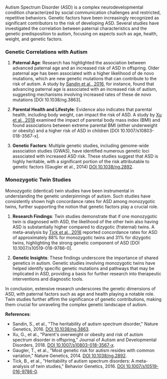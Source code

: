 Autism Spectrum Disorder (ASD) is a complex neurodevelopmental condition characterized by social communication challenges and restricted, repetitive behaviors. Genetic factors have been increasingly recognized as significant contributors to the risk of developing ASD. Several studies have investigated the correlation between paternal characteristics and the genetic predisposition to autism, focusing on aspects such as age, health, weight, and genetic factors.

### Genetic Correlations with Autism

1. **Paternal Age**: Research has highlighted the association between advanced paternal age and an increased risk of ASD in offspring. Older paternal age has been associated with a higher likelihood of de novo mutations, which are new genetic mutations that can contribute to the risk of autism. A study by [Sandin et al., 2016](../academic-search/?type=doi&q=10.1038/ng.3863), for instance, found that advancing paternal age is associated with an increased risk of autism, suggesting mechanisms involving increased rates of these de novo mutations [DOI 10.1038/ng.3863].

2. **Parental Health and Lifestyle**: Evidence also indicates that parental health, including body weight, can impact the risk of ASD. A study by [Xu et al., 2018](../academic-search/?type=doi&q=10.1007/s10803-018-3567-x) examined the impact of parental body mass index (BMI) and found associations between extreme parental BMI (either underweight or obesity) and a higher risk of ASD in children [DOI 10.1007/s10803-018-3567-x].

3. **Genetic Factors**: Multiple genetic studies, including genome-wide association studies (GWAS), have identified numerous genetic loci associated with increased ASD risk. These studies suggest that ASD is highly heritable, with a significant portion of the risk attributable to genetic factors (Gaugler et al., 2014) [DOI 10.1038/ng.2892](../academic-search/?type=doi&q=10.1038/ng.2892).

### Monozygotic Twin Studies

Monozygotic (identical) twin studies have been instrumental in understanding the genetic underpinnings of autism. Such studies have consistently shown high concordance rates for ASD among monozygotic twins, further supporting the notion that genetic factors play a crucial role.

1. **Research Findings**: Twin studies demonstrate that if one monozygotic twin is diagnosed with ASD, the likelihood of the other twin also having ASD is substantially higher compared to dizygotic (fraternal) twins. A meta-analysis by [Tick et al., 2016](../academic-search/?type=doi&q=10.1007/s10519-016-9786-0) reported concordance rates for ASD of approximately 88% for monozygotic twins and 31% for dizygotic twins, highlighting the strong genetic component of ASD [DOI 10.1007/s10519-016-9786-0].

2. **Genetic Insights**: These findings underscore the importance of shared genetics in autism. Genetic studies involving monozygotic twins have helped identify specific genetic mutations and pathways that may be implicated in ASD, providing a basis for further research into therapeutic interventions and diagnostic tools.

In conclusion, extensive research underscores the genetic dimensions of ASD, with paternal factors such as age and health playing a notable role. Twin studies further affirm the significance of genetic contributions, making them crucial for unraveling the complex genetic landscape of autism. 

**References**:
- Sandin, S., et al., "The heritability of autism spectrum disorder," Nature Genetics, 2016. [DOI 10.1038/ng.3863](../academic-search/?type=doi&q=10.1038/ng.3863).
- Xu, G., et al., "Parent's overweight or obesity and risk of autism spectrum disorder in offspring," Journal of Autism and Developmental Disorders, 2018. [DOI 10.1007/s10803-018-3567-x](../academic-search/?type=doi&q=10.1007/s10803-018-3567-x).
- Gaugler, T., et al., "Most genetic risk for autism resides with common variation," Nature Genetics, 2014. [DOI 10.1038/ng.2892](../academic-search/?type=doi&q=10.1038/ng.2892).
- Tick, B., et al., "Heritability of autism spectrum disorders: A meta-analysis of twin studies," Behavior Genetics, 2016. [DOI 10.1007/s10519-016-9786-0](../academic-search/?type=doi&q=10.1007/s10519-016-9786-0).